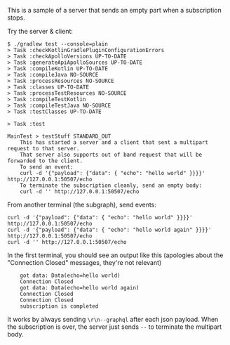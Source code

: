 This is a sample of a server that sends an empty part when a subscription stops.

Try the server & client:

```
$ ./gradlew test --console=plain
> Task :checkKotlinGradlePluginConfigurationErrors
> Task :checkApolloVersions UP-TO-DATE
> Task :generateApiApolloSources UP-TO-DATE
> Task :compileKotlin UP-TO-DATE
> Task :compileJava NO-SOURCE
> Task :processResources NO-SOURCE
> Task :classes UP-TO-DATE
> Task :processTestResources NO-SOURCE
> Task :compileTestKotlin
> Task :compileTestJava NO-SOURCE
> Task :testClasses UP-TO-DATE

> Task :test

MainTest > testStuff STANDARD_OUT
    This has started a server and a client that sent a multipart request to that server. 
    That server also supports out of band request that will be forwarded to the client.
    To send an event:
    curl -d '{"payload": {"data": { "echo": "hello world" }}}}' http://127.0.0.1:50507/echo 
    To terminate the subscription cleanly, send an empty body:
    curl -d '' http://127.0.0.1:50507/echo 
```

From another terminal (the subgraph), send events:

```
curl -d '{"payload": {"data": { "echo": "hello world" }}}}' http://127.0.0.1:50507/echo 
curl -d '{"payload": {"data": { "echo": "hello world again" }}}}' http://127.0.0.1:50507/echo 
curl -d '' http://127.0.0.1:50507/echo 
```

In the first terminal, you should see an output like this (apologies about the "Connection Closed" messages, they're not relevant)

```
    got data: Data(echo=hello world)
    Connection Closed
    got data: Data(echo=hello world again)
    Connection Closed
    Connection Closed
    subscription is completed
```

It works by always sending `\r\n--graphql` after each json payload. When the subscription is over, the server just sends `--` to terminate the multipart body.